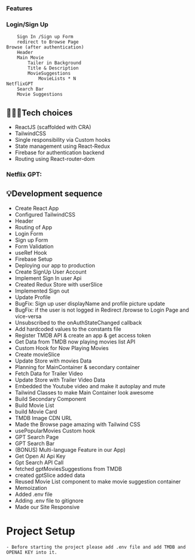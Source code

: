 ### Features
### Login/Sign Up
        Sign In /Sign up Form  
        redirect to Browse Page
    Browse (after authentication)
        Header
        Main Movie
            Tailer in Background
            Title & Description
            MovieSuggestions
                MovieLists * N
    NetflixGPT
        Search Bar
        Movie Suggestions  

## 👨🏻‍💻Tech choices
  - ReactJS (scaffolded with CRA)
  - TailwindCSS
  - Single responsibility via Custom hooks
  - State management using React-Redux
  - Firebase for authentication backend
  - Routing using React-router-dom


### Netflix GPT:
## 💡Development sequence
  - Create React App
  - Configured TailwindCSS 
  - Header
  - Routing of App
  - Login Form
  - Sign up Form
  - Form Validation
  - useRef Hook
  - Firebase Setup
  - Deploying our app to production
  - Create SignUp User Account
  - Implement Sign In user Api
  - Created Redux Store with userSlice
  - Implemented Sign out 
  - Update Profile
  - BugFix: Sign up user displayName and profile picture update
  - BugFix: if the user is not logged in Redirect /browse to Login Page and vice-versa
  - Unsubscribed to the onAuthStateChanged callback
  - Add hardcoded values to the constants file
  - Register TMDB API & create an app & get access token
  - Get Data from TMDB now playing movies list API
  - Custom Hook for Now Playing Movies
  - Create movieSlice
  - Update Store with movies Data
  - Planning for MainContainer & secondary container
  - Fetch Data for Trailer Video
  - Update Store with Trailer Video Data
  - Embedded the Youtube video and make it autoplay and mute
  - Tailwind Classes to make Main Container look awesome
  - Build Secondary Component
  - Build Movie List
  - build Movie Card
  - TMDB Image CDN URL
  - Made the Browse page amazing with Tailwind CSS
  - usePopularMovies Custom hook
  - GPT Search Page
  - GPT Search Bar
  - (BONUS) Multi-language Feature in our App)
  - Get Open AI Api Key 
  - Gpt Search API Call
  - fetched gptMoviesSuggestions from TMDB
  - created gptSlice added data
  - Reused Movie List component to make movie suggestion container
  - Memoization
  - Added .env file
  - Adding .env file to gitignore
  - Made our Site Responsive



# Project Setup
    - Before starting the project please add .env file and add TMDB and OPENAI KEY into it.